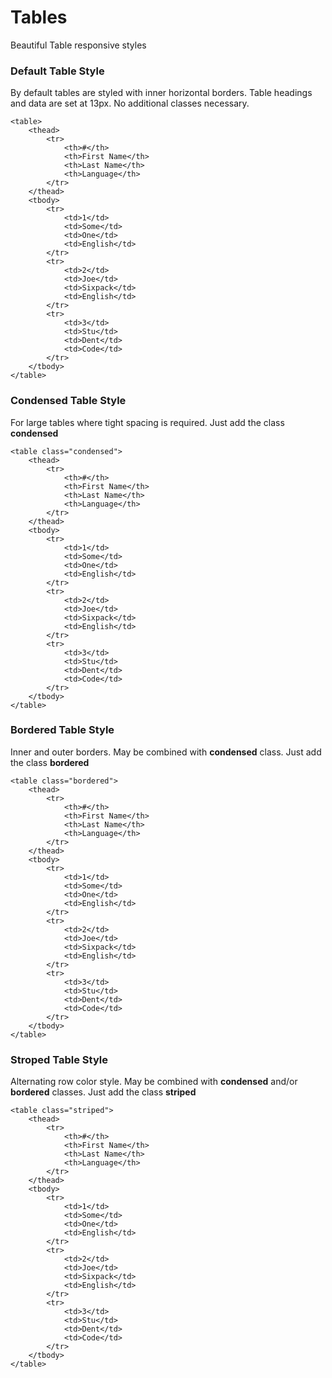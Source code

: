 # Tables
Beautiful Table responsive styles

### Default Table Style

By default tables are styled with inner horizontal borders. Table headings and data are set at 13px. No additional classes necessary.

```
<table>
    <thead>
        <tr>
            <th>#</th>
            <th>First Name</th>
            <th>Last Name</th>
            <th>Language</th>
        </tr>
    </thead>
    <tbody>
        <tr>
            <td>1</td>
            <td>Some</td>
            <td>One</td>
            <td>English</td>
        </tr>
        <tr>
            <td>2</td>
            <td>Joe</td>
            <td>Sixpack</td>
            <td>English</td>
        </tr>
        <tr>
            <td>3</td>
            <td>Stu</td>
            <td>Dent</td>
            <td>Code</td>
        </tr>
    </tbody>
</table>
```

### Condensed Table Style

For large tables where tight spacing is required. Just add the class **condensed**

```
<table class="condensed">
    <thead>
        <tr>
            <th>#</th>
            <th>First Name</th>
            <th>Last Name</th>
            <th>Language</th>
        </tr>
    </thead>
    <tbody>
        <tr>
            <td>1</td>
            <td>Some</td>
            <td>One</td>
            <td>English</td>
        </tr>
        <tr>
            <td>2</td>
            <td>Joe</td>
            <td>Sixpack</td>
            <td>English</td>
        </tr>
        <tr>
            <td>3</td>
            <td>Stu</td>
            <td>Dent</td>
            <td>Code</td>
        </tr>
    </tbody>
</table>
```

### Bordered Table Style

Inner and outer borders. May be combined with **condensed** class. Just add the class **bordered**

```
<table class="bordered">
    <thead>
        <tr>
            <th>#</th>
            <th>First Name</th>
            <th>Last Name</th>
            <th>Language</th>
        </tr>
    </thead>
    <tbody>
        <tr>
            <td>1</td>
            <td>Some</td>
            <td>One</td>
            <td>English</td>
        </tr>
        <tr>
            <td>2</td>
            <td>Joe</td>
            <td>Sixpack</td>
            <td>English</td>
        </tr>
        <tr>
            <td>3</td>
            <td>Stu</td>
            <td>Dent</td>
            <td>Code</td>
        </tr>
    </tbody>
</table>
```

### Stroped Table Style

Alternating row color style. May be combined with **condensed** and/or **bordered** classes. Just add the class **striped**

```
<table class="striped">
    <thead>
        <tr>
            <th>#</th>
            <th>First Name</th>
            <th>Last Name</th>
            <th>Language</th>
        </tr>
    </thead>
    <tbody>
        <tr>
            <td>1</td>
            <td>Some</td>
            <td>One</td>
            <td>English</td>
        </tr>
        <tr>
            <td>2</td>
            <td>Joe</td>
            <td>Sixpack</td>
            <td>English</td>
        </tr>
        <tr>
            <td>3</td>
            <td>Stu</td>
            <td>Dent</td>
            <td>Code</td>
        </tr>
    </tbody>
</table>
```